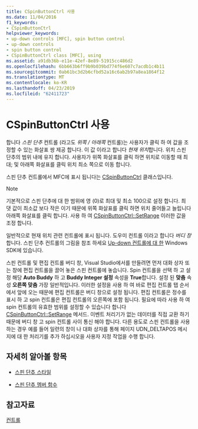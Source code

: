 ```yaml
---
title: CSpinButtonCtrl 사용
ms.date: 11/04/2016
f1_keywords:
- CSpinButtonCtrl
helpviewer_keywords:
- up-down controls [MFC], spin button control
- up-down controls
- spin button control
- CSpinButtonCtrl class [MFC], using
ms.assetid: a91db36b-e11e-42ef-8e89-51915cc486d2
ms.openlocfilehash: 6bb663b6ff9b9b039bd774f6e607c7acdb1c4b11
ms.sourcegitcommit: 0ab61bc3d2b6cfbd52a16c6ab2b97a8ea1864f12
ms.translationtype: MT
ms.contentlocale: ko-KR
ms.lasthandoff: 04/23/2019
ms.locfileid: "62411723"
---
```

# <a name="using-cspinbuttonctrl"></a>CSpinButtonCtrl 사용

합니다 *스핀 단추* 컨트롤 (라고도 *위쪽 / 아래쪽* 컨트롤)는 사용자가 클릭 하 여 값을 조정할 수 있는 화살표 쌍 제공 합니다. 이 값 이라고 합니다 *현재 위치*합니다. 위치 스핀 단추의 범위 내에 유지 합니다. 사용자가 위쪽 화살표를 클릭 하면 위치로 이동할 때 최대; 및 아래쪽 화살표를 클릭 위치 최소 쪽으로 이동 합니다.

스핀 단추 컨트롤에서 MFC에 표시 됩니다는 [CSpinButtonCtrl](../mfc/reference/cspinbuttonctrl-class.md) 클래스입니다.

> [!NOTE]
>  기본적으로 스핀 단추에 대 한 범위에 영 (0)로 최대 및 최소 100으로 설정 합니다. 최 댓 값이 최소값 보다 작은 이기 때문에 위쪽 화살표를 클릭 하면 위치 줄어들고 늘립니다 아래쪽 화살표를 클릭 합니다. 사용 하 여 [CSpinButtonCtrl::SetRange](../mfc/reference/cspinbuttonctrl-class.md#setrange) 이러한 값을 조정 합니다.

일반적으로 현재 위치 관련 컨트롤에 표시 됩니다. 도우미 컨트롤 이라고 합니다 *버디 창*합니다. 스핀 단추 컨트롤의 그림을 참조 하세요 [Up-down 컨트롤에 대 한](/windows/desktop/Controls/up-down-controls) Windows SDK에 있습니다.

스핀 컨트롤 및 편집 컨트롤 버디 창, Visual Studio에서를 만들려면 먼저 대화 상자 또는 창에 편집 컨트롤을 끌어 놓은 스핀 컨트롤에 놓습니다. Spin 컨트롤을 선택 하 고 설정 해당 **Auto Buddy** 하 고 **Buddy Integer 설정** 속성을 **True**합니다. 설정 된 **맞춤** 속성 **오른쪽 맞춤** 가장 일반적입니다. 이러한 설정을 사용 하 여 바로 편집 컨트롤 탭 순서에서 앞에 오는 때문에 편집 컨트롤은 버디 창으로 설정 됩니다. 편집 컨트롤은 정수를 표시 하 고 spin 컨트롤은 편집 컨트롤의 오른쪽에 포함 됩니다. 필요에 따라 사용 하 여 spin 컨트롤의 유효한 범위를 설정할 수 있습니다 합니다 [CSpinButtonCtrl::SetRange](../mfc/reference/cspinbuttonctrl-class.md#setrange) 메서드. 이벤트 처리기가 없는 데이터를 직접 교환 하기 때문에 버디 창 고 spin 컨트롤 사이 통신 해야 합니다. 다른 용도로 스핀 컨트롤을 사용 하는 경우 예를 들어 일련의 창이 나 대화 상자를 통해 페이지 UDN_DELTAPOS 메시지에 대 한 처리기를 추가 하십시오을 사용자 지정 작업을 수행 합니다.

## <a name="what-do-you-want-to-know-more-about"></a>자세히 알아볼 항목

- [스핀 단추 스타일](../mfc/spin-button-styles.md)

- [스핀 단추 멤버 함수](../mfc/spin-button-member-functions.md)

## <a name="see-also"></a>참고자료

[컨트롤](../mfc/controls-mfc.md)
